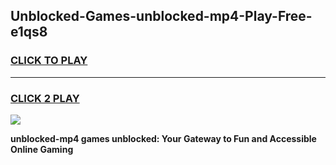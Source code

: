 
## Unblocked-Games-unblocked-mp4-Play-Free-e1qs8
<h3>
<a href="https://premium76.site?title=unblocked-mp4&ref=10A">CLICK TO PLAY</a></h3>
<hr>

<h3>
<a href="https://premium76.site?title=unblocked-mp4&ref=10A">CLICK 2 PLAY</a>
  
</h3>

<a href="https://premium76.site?title=unblocked-mp4&ref=10A"><img src="https://clearcache.store/games.png"></a>


**unblocked-mp4 games unblocked: Your Gateway to Fun and Accessible Online Gaming**
